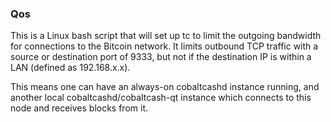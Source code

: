 ### Qos ###

This is a Linux bash script that will set up tc to limit the outgoing bandwidth for connections to the Bitcoin network. It limits outbound TCP traffic with a source or destination port of 9333, but not if the destination IP is within a LAN (defined as 192.168.x.x).

This means one can have an always-on cobaltcashd instance running, and another local cobaltcashd/cobaltcash-qt instance which connects to this node and receives blocks from it.
